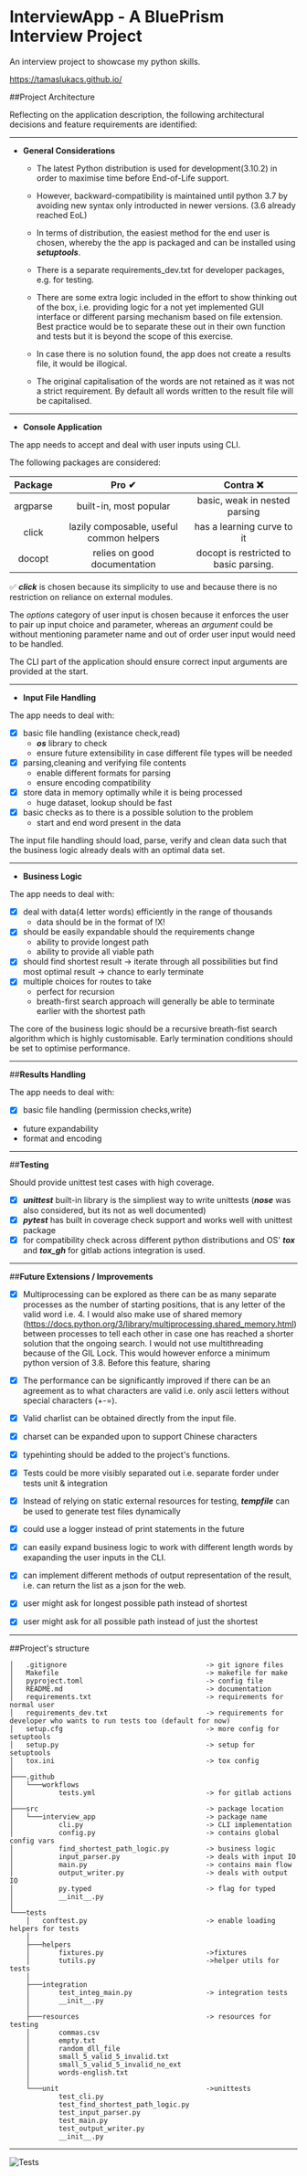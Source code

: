 # InterviewApp - A BluePrism Interview Project

An interview project to showcase my python skills.

https://tamaslukacs.github.io/

##Project Architecture

Reflecting on the application description, 
the following architectural decisions
and feature requirements are identified:
___

- **General Considerations**  

    - The latest Python distribution is used for development(3.10.2)
in order to maximise time before End-of-Life support.

    - However, backward-compatibility is maintained until python 3.7 by avoiding
new syntax only introducted in newer versions. (3.6 already reached EoL)

    - In terms of distribution, the easiest method for the end user is chosen, whereby
the the app is packaged and can be installed using **_setuptools_**.

    - There is a separate requirements_dev.txt for developer packages, e.g. for testing.

    - There are some extra logic included in the effort to show thinking out of the box,
i.e. providing logic for a not yet implemented GUI interface or different parsing mechanism
based on file extension. Best practice would be to separate these out in their own function and tests
but it is beyond the scope of this exercise.

    - In case there is no solution found, the app does not create a results file,
it would be illogical.

    - The original capitalisation of the words are not retained as it was not a strict requirement.
By default all words written to the result file will be capitalised.
___
- **Console Application**  

The app needs to accept and deal with user inputs using CLI.

The following packages are considered:

|  Package |                    Pro ✔                 |                 Contra ❌               |
|:--------:|:----------------------------------------:|:--------------------------------------:|
| argparse | built-in, most popular                   | basic, weak in nested parsing          |
|   click  | lazily composable, useful common helpers | has a learning curve to it             |
|  docopt  | relies on good documentation             | docopt is restricted to basic parsing. |
  
✅ **_click_** is chosen because its simplicity to use
and because there is no restriction on reliance on external modules.

The _options_ category of user input is chosen because it enforces
the user to pair up input choice and parameter, whereas an _argument_ could be without mentioning
parameter name and out of order user input would need to be handled.

The CLI part of the application should ensure correct input arguments are provided at the start.    
___

- **Input File Handling**

The app needs to deal with:

  - [x] basic file handling (existance check,read)
    - **_os_** library to check
    - ensure future extensibility in case different file types will be needed
  - [x] parsing,cleaning and verifying file contents
    - enable different formats for parsing
    - ensure encoding compatibility
  - [x] store data in memory optimally while it is being processed
    - huge dataset, lookup should be fast
  - [x] basic checks as to there is a possible solution to the problem
    - start and end word present in the data

The input file handling should load, parse, verify and clean data
such that the business logic already deals with an optimal data set.

___

- **Business Logic**

The app needs to deal with:

  - [x] deal with data(4 letter words) efficiently in the range of thousands
    - data should be in the format of !X! 
  - [x] should be easily expandable should the requirements change
    - ability to provide longest path
    - ability to provide all viable path
  - [x] should find shortest result -> iterate through all possibilities but find most optimal result -> chance to early terminate 
  - [x] multiple choices for routes to take
    - perfect for recursion
    - breath-first search approach will generally be able to terminate earlier with the shortest path

The core of the business logic should be a recursive breath-fist search algorithm which is highly customisable.
Early termination conditions should be set to optimise performance.

___

##**Results Handling**

The app needs to deal with:

- [x] basic file handling (permission checks,write)
- future expandability
- format and encoding

___

##**Testing**

Should provide unittest test cases with high coverage.

- [x] **_unittest_** built-in library is the simpliest way to write unittests (**_nose_** was also considered, but its not as well documented)
- [x] **_pytest_** has built in coverage check support and works well with unittest package
- [x] for compatibility check across different python distributions and OS' **_tox_** and 
**_tox_gh_** for gitlab actions integration is used.

___

##**Future Extensions / Improvements**

- [x] Multiprocessing can be explored as there can be as many separate processes
as the number of starting positions, that is any letter of the valid word i.e. 4.
I would also make use of shared memory (https://docs.python.org/3/library/multiprocessing.shared_memory.html)
between processes to tell each other in case one has reached a shorter solution that the
ongoing search. I would not use multithreading because of the GIL Lock. This
would however enforce a minimum python version of 3.8. Before this feature, sharing 

- [x] The performance can be significantly improved if there can be an agreement as to
what characters are valid i.e. only ascii letters without special characters (+-=).

- [x] Valid charlist can be obtained directly from the input file.

- [x] charset can be expanded upon to support Chinese characters

- [x] typehinting should be added to the project's functions.

- [x] Tests could be more visibly separated out i.e. separate forder under tests unit & integration

- [x] Instead of relying on static external resources for testing, 
**_tempfile_** can be used to generate test files dynamically

- [x] could use a logger instead of print statements in the future

- [x] can easily expand business logic
to work with different length words by exapanding
the user inputs in the CLI.

- [x] can implement different methods of output representation 
of the result, i.e. can return the list as a json for the web.

- [x] user might ask for longest possible path instead of shortest

- [x] user might ask for all possible path instead of just the shortest

___

##Project's structure

```
│   .gitignore                                  -> git ignore files
│   Makefile                                    -> makefile for make
│   pyproject.toml                              -> config file
│   README.md                                   -> documentation
│   requirements.txt                            -> requirements for normal user
│   requirements_dev.txt                        -> requirements for developer who wants to run tests too (default for now)
│   setup.cfg                                   -> more config for setuptools
│   setup.py                                    -> setup for setuptools
│   tox.ini                                     -> tox config
│
├───.github
│   └───workflows
│           tests.yml                           -> for gitlab actions 
│
├───src                                         -> package location
│   └───interview_app                           -> package name
│           cli.py                              -> CLI implementation
│           config.py                           -> contains global config vars
│           find_shortest_path_logic.py         -> business logic
│           input_parser.py                     -> deals with input IO
│           main.py                             -> contains main flow
│           output_writer.py                    -> deals with output IO
│           py.typed                            -> flag for typed
│           __init__.py                         
│
└───tests
    │   conftest.py                             -> enable loading helpers for tests
    │
    ├───helpers
    │       fixtures.py                         ->fixtures
    │       tutils.py                           ->helper utils for tests
    │
    ├───integration
    │       test_integ_main.py                  -> integration tests
    │       __init__.py
    │
    ├───resources                               -> resources for testing
    │       commas.csv
    │       empty.txt
    │       random_dll_file
    │       small_5_valid_5_invalid.txt
    │       small_5_valid_5_invalid_no_ext
    │       words-english.txt
    │
    └───unit                                    ->unittests
            test_cli.py
            test_find_shortest_path_logic.py
            test_input_parser.py
            test_main.py
            test_output_writer.py
            __init__.py
```

___
![Tests](https://github.com/tamaslukacs/interview_app/actions/workflows/tests.yml/badge.svg)